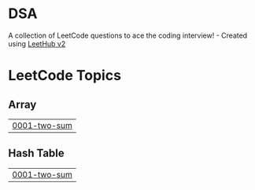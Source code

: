 # DSA
A collection of LeetCode questions to ace the coding interview! - Created using [LeetHub v2](https://github.com/arunbhardwaj/LeetHub-2.0)

<!---LeetCode Topics Start-->
# LeetCode Topics
## Array
|  |
| ------- |
| [0001-two-sum](https://github.com/adwi-ti/DSA/tree/master/0001-two-sum) |
## Hash Table
|  |
| ------- |
| [0001-two-sum](https://github.com/adwi-ti/DSA/tree/master/0001-two-sum) |
<!---LeetCode Topics End-->